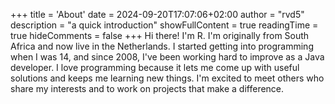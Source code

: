 +++
title = 'About'
date = 2024-09-20T17:07:06+02:00
author = "rvd5"
description = "a quick introduction"
showFullContent = true
readingTime = true
hideComments = false
+++
Hi there! I'm R. I'm originally from South Africa and now live in the Netherlands. I started getting into programming when I was 14, and since 2008, I've been working hard to improve as a Java developer. I love programming because it lets me come up with useful solutions and keeps me learning new things. I'm excited to meet others who share my interests and to work on projects that make a difference.